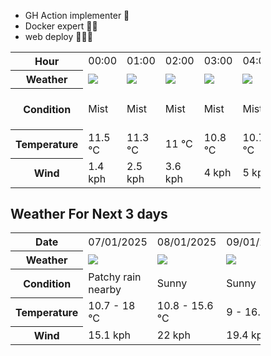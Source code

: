 - GH Action implementer 🚀
- Docker expert 🐳🚢
- web deploy 👨🏻‍💻

<div style="width:400px">


<table>
    <tr>
        <th>Hour</th>
        <td>00:00</td><td>01:00</td><td>02:00</td><td>03:00</td><td>04:00</td><td>05:00</td><td>06:00</td><td>07:00</td><td>08:00</td><td>09:00</td><td>10:00</td><td>11:00</td><td>12:00</td><td>13:00</td><td>14:00</td><td>15:00</td><td>16:00</td><td>17:00</td><td>18:00</td><td>19:00</td><td>20:00</td><td>21:00</td><td>22:00</td><td>23:00</td>
    </tr>
    <tr>
        <th>Weather</th>
        <td><img src="https://cdn.weatherapi.com/weather/64x64/night/143.png"></img></td><td><img src="https://cdn.weatherapi.com/weather/64x64/night/143.png"></img></td><td><img src="https://cdn.weatherapi.com/weather/64x64/night/143.png"></img></td><td><img src="https://cdn.weatherapi.com/weather/64x64/night/143.png"></img></td><td><img src="https://cdn.weatherapi.com/weather/64x64/night/143.png"></img></td><td><img src="https://cdn.weatherapi.com/weather/64x64/night/143.png"></img></td><td><img src="https://cdn.weatherapi.com/weather/64x64/night/143.png"></img></td><td><img src="https://cdn.weatherapi.com/weather/64x64/day/116.png"></img></td><td><img src="https://cdn.weatherapi.com/weather/64x64/day/116.png"></img></td><td><img src="https://cdn.weatherapi.com/weather/64x64/day/122.png"></img></td><td><img src="https://cdn.weatherapi.com/weather/64x64/day/176.png"></img></td><td><img src="https://cdn.weatherapi.com/weather/64x64/day/176.png"></img></td><td><img src="https://cdn.weatherapi.com/weather/64x64/day/119.png"></img></td><td><img src="https://cdn.weatherapi.com/weather/64x64/day/122.png"></img></td><td><img src="https://cdn.weatherapi.com/weather/64x64/day/176.png"></img></td><td><img src="https://cdn.weatherapi.com/weather/64x64/day/266.png"></img></td><td><img src="https://cdn.weatherapi.com/weather/64x64/day/266.png"></img></td><td><img src="https://cdn.weatherapi.com/weather/64x64/day/296.png"></img></td><td><img src="https://cdn.weatherapi.com/weather/64x64/day/176.png"></img></td><td><img src="https://cdn.weatherapi.com/weather/64x64/day/119.png"></img></td><td><img src="https://cdn.weatherapi.com/weather/64x64/day/176.png"></img></td><td><img src="https://cdn.weatherapi.com/weather/64x64/day/113.png"></img></td><td><img src="https://cdn.weatherapi.com/weather/64x64/night/113.png"></img></td><td><img src="https://cdn.weatherapi.com/weather/64x64/night/116.png"></img></td>
    </tr>
    <tr>
        <th>Condition</th>
        <td width="200px">Mist</td><td width="200px">Mist</td><td width="200px">Mist</td><td width="200px">Mist</td><td width="200px">Mist</td><td width="200px">Mist</td><td width="200px">Mist</td><td width="200px">Partly Cloudy </td><td width="200px">Partly Cloudy </td><td width="200px">Overcast </td><td width="200px">Patchy rain nearby</td><td width="200px">Patchy rain nearby</td><td width="200px">Cloudy </td><td width="200px">Overcast </td><td width="200px">Patchy rain nearby</td><td width="200px">Light drizzle</td><td width="200px">Light drizzle</td><td width="200px">Light rain</td><td width="200px">Patchy rain nearby</td><td width="200px">Cloudy </td><td width="200px">Patchy rain nearby</td><td width="200px">Sunny</td><td width="200px">Clear </td><td width="200px">Partly Cloudy </td>
    </tr>
    <tr>
        <th>Temperature</th>
        <td>11.5 °C</td><td>11.3 °C</td><td>11 °C</td><td>10.8 °C</td><td>10.7 °C</td><td>10.9 °C</td><td>10.9 °C</td><td>13.2 °C</td><td>15 °C</td><td>16.8 °C</td><td>16.8 °C</td><td>16.3 °C</td><td>17.8 °C</td><td>18 °C</td><td>17.6 °C</td><td>16.8 °C</td><td>16.3 °C</td><td>18.1 °C</td><td>15.5 °C</td><td>15.1 °C</td><td>15 °C</td><td>13.6 °C</td><td>12.1 °C</td><td>12 °C</td>
    </tr>
    <tr>
        <th>Wind</th>
        <td>1.4 kph</td><td>2.5 kph</td><td>3.6 kph</td><td>4 kph</td><td>5 kph</td><td>6.1 kph</td><td>6.5 kph</td><td>6.8 kph</td><td>7.6 kph</td><td>6.5 kph</td><td>4.3 kph</td><td>1.1 kph</td><td>3.2 kph</td><td>5 kph</td><td>6.1 kph</td><td>6.8 kph</td><td>7.9 kph</td><td>6.5 kph</td><td>4 kph</td><td>2.2 kph</td><td>1.4 kph</td><td>5 kph</td><td>8.3 kph</td><td>15.1 kph</td>
    </tr>
</table>


<div/>

## Weather For Next 3 days

<div style="width:400px">


<table>
    <tr>
        <th>Date</th>
        <td>07/01/2025</td><td>08/01/2025</td><td>09/01/2025</td>
    </tr>
    <tr>
        <th>Weather</th>
        <td><img src="https://cdn.weatherapi.com/weather/64x64/day/176.png"/></td><td><img src="https://cdn.weatherapi.com/weather/64x64/day/113.png"/></td><td><img src="https://cdn.weatherapi.com/weather/64x64/day/113.png"/></td>
    </tr>
    <tr>
        <th>Condition</th>
        <td width="200px">Patchy rain nearby</td><td width="200px">Sunny</td><td width="200px">Sunny</td>
    </tr>
    <tr>
        <th>Temperature</th>
        <td>10.7 -  18 °C</td><td>10.8 -  15.6 °C</td><td>9 -  16.6 °C</td>
    </tr>
    <tr>
        <th>Wind</th>
        <td>15.1 kph</td><td>22 kph</td><td>19.4 kph</td>
    </tr>
</table>


<div/>


